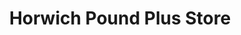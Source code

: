 ---
title: "Horwich Pound Plus Store"
url: /bolton/horwich-pound-plus-store/
shop: variety store
---